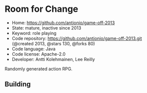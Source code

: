 # Room for Change

- Home: https://github.com/antionio/game-off-2013
- State: mature, inactive since 2013
- Keyword: role playing
- Code repository: https://github.com/antionio/game-off-2013.git (@created 2013, @stars 130, @forks 80)
- Code language: Java
- Code license: Apache-2.0
- Developer: Antti Kolehmainen, Lee Reilly

Randomly generated action RPG.

## Building

